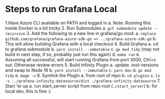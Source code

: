 # Steps to run Grafana Local

1.Have Azure CLI available on PATH and logged in
  a. Note: Running this inside Docker is a bit tricky
2. Run Submodules
  a. `git submodule update --recursive`
3. Add the following to a new line in grafana/go.mod:
  a. `replace github.com/grafana/grafana-azure-sdk-go => ../grafana-azure-sdk-go`
  b. This will allow building Grafana with a local checkout
4. Build Grafana
  a. cd to grafana submodule
  b. `yarn install --immutable`
  c. `go mod tidy` (may not build in next step, if so, probably just run this again)
  d. `make run`
  e. Assuming all successful, will start running Grafana from port 3000, Ctrl+c out.  Otherwise review errors
5. Build Infinity Plugin
  a. update .tool-versions and swap to Node 16
  b. `yarn install --immutable`
  c. `yarn dev`
  d. `go mod tidy`
  e. `mage -v`
6. Symlink the Plugin
  a. from root of repo
  b. `cd plugins`
  c. `ln -s ../grafana-infinity-datasource/dist ./grafana-infinity-datasource`
7. Start 'er up
  a. run start_server script from repo root (`./start_server`)
  b. for local dev, this is fine :)
